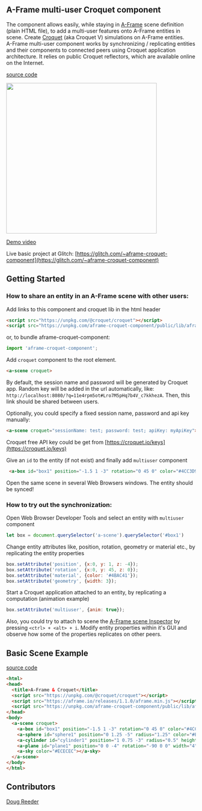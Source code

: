 ## A-Frame multi-user Croquet component 

The component allows easily, while staying in [A-Frame](https://aframe.io) scene definition (plain HTML file), to add a multi-user features onto A-Frame entities in scene. Create [Croquet](https://croquet.studio) (aka Croquet V) simulations on A-Frame entities.  
A-Frame multi-user component works by synchronizing / replicating entities and their components to connected peers using Croquet application architecture. It relies on public Croquet reflectors, which are available online on the Internet.  

[source code](./public/lib/aframe-croquet-component.js)

<img src="https://krestianstvo.org/sdk/projects/aframe-croquet-component/docs/screen480.gif" width="400">  

[Demo video](https://vimeo.com/387187875)

Live basic project at Glitch: [https://glitch.com/~aframe-croquet-component](https://glitch.com/~aframe-croquet-component)


Getting Started
---------------

### How to share an entity in an A-Frame scene with other users:  

Add links to this component and croquet lib in the html header

```html
<script src="https://unpkg.com/@croquet/croquet"></script>
<script src="https://unpkg.com/aframe-croquet-component/public/lib/aframe-croquet-component.js"></script>
```

or, to bundle aframe-croquet-component:
```javascript
import 'aframe-croquet-component';
```

Add `croquet` component to the root <a-scene> element. 

```html
<a-scene croquet>
```

By default, the session name and password will be generated by Croquet app. Random key will be added in the url automatically, like:  
```http://localhost:8080/?q=11e4rpm5ot#Lro7M5pHq7b4V_c7kkhezA```. Then, this link should be shared between users.  

Optionally, you could specify a fixed session name, password and api key manually:  

```html
<a-scene croquet="sessionName: test; password: test; apiKey: myApiKey">
```

Croquet free API key could be get from [https://croquet.io/keys](https://croquet.io/keys)

Give an `id` to the entity (if not exist) and finally add `multiuser` component

```html
 <a-box id="box1" position="-1.5 1 -3" rotation="0 45 0" color="#4CC3D9" multiuser></a-box>
``` 

Open the same scene in several Web Browsers windows. The entity should be synced!


### How to try out the synchronization:

Open Web Browser Developer Tools and select an entity with `multiuser` component
```js
let box = document.querySelector('a-scene').querySelector('#box1')
```  
Change entity attributes like, position, rotation, geometry or material etc., by replicating the entity properties
```js
box.setAttribute('position', {x:0, y: 1, z: -4});
box.setAttribute('rotation', {x:0, y: 45, z: 0});
box.setAttribute('material', {color: '#4BAC41'});
box.setAttribute('geometry', {width: 3});
```  
Start a Croquet application attached to an entity, by replicating a computation (animation example)
```js
box.setAttribute('multiuser', {anim: true});
```

Also, you could try to attach to scene the [A-Frame scene Inspector](https://github.com/aframevr/aframe-inspector) by pressing ```<ctrl> + <alt> + i```. Modify entity properties within it's GUI and observe how some of the properties replicates on other peers.


Basic Scene Example
-------------
[source code](./public/index.html)

```html
<html>
<head>
  <title>A-Frame & Croquet</title>
  <script src="https://unpkg.com/@croquet/croquet"></script>
  <script src="https://aframe.io/releases/1.1.0/aframe.min.js"></script>
  <script src="https://unpkg.com/aframe-croquet-component/public/lib/aframe-croquet-component.js"></script>
</head>
<body>
  <a-scene croquet>
    <a-box id="box1" position="-1.5 1 -3" rotation="0 45 0" color="#4CC3D9" multiuser="anim: true"></a-box>
    <a-sphere id="sphere1" position="0 1.25 -5" radius="1.25" color="#EF2D5E" multiuser></a-sphere>
    <a-cylinder id="cylinder1" position="1 0.75 -3" radius="0.5" height="1.5" color="#FFC65D"></a-cylinder>
    <a-plane id="plane1" position="0 0 -4" rotation="-90 0 0" width="4" height="4" color="#7BC8A4" multiuser></a-plane>
    <a-sky color="#ECECEC"></a-sky>
  </a-scene>
</body>
</html>
```

## Contributors

[Doug Reeder](https://github.com/DougReeder)


